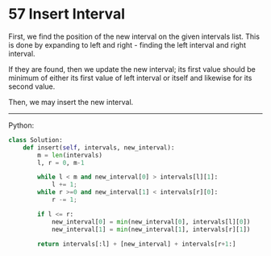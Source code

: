 57 Insert Interval
==================

First, we find the position of the new interval on the given intervals list.
This is done by expanding to left and right - finding the left interval and
right interval.

If they are found, then we update the new interval; its first value should be
minimum of either its first value of left interval or itself and likewise for
its second value.

Then, we may insert the new interval.

---

Python:

```python
class Solution:
    def insert(self, intervals, new_interval):
        m = len(intervals)
        l, r = 0, m-1

        while l < m and new_interval[0] > intervals[l][1]:
            l += 1;
        while r >=0 and new_interval[1] < intervals[r][0]:
            r -= 1;

        if l <= r:
            new_interval[0] = min(new_interval[0], intervals[l][0])
            new_interval[1] = min(new_interval[1], intervals[r][1])

        return intervals[:l] + [new_interval] + intervals[r+1:]
```
